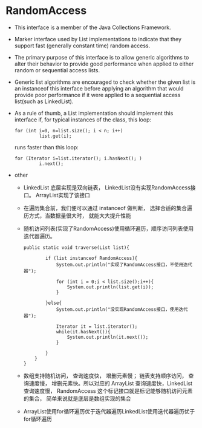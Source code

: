 # RandomAccess

- This interface is a member of the Java Collections Framework.

- Marker interface used by List implementations to indicate that they support fast (generally constant time) random access. 

- The primary purpose of this interface is to allow generic algorithms to alter their behavior to provide good performance when applied to either random or sequential access lists.

- Generic list algorithms are encouraged to check whether the given list is an instanceof this interface before applying an algorithm that would provide poor performance if it were applied to a sequential access list(such as LinkedList).

- As a rule of thumb, a List implementation should implement this interface if, for typical instances of the class, this loop:
    ```
    for (int i=0, n=list.size(); i < n; i++)
             list.get(i);
    
    ```
    runs faster than this loop:
    ```
    for (Iterator i=list.iterator(); i.hasNext(); )
             i.next();

    ```
  
- other  
    - LinkedList 底层实现是双向链表， LinkedList没有实现RandomAccess接口。 ArrayList实现了该接口
    - 在遍历集合前，我们便可以通过 instanceof 做判断， 选择合适的集合遍历方式，当数据量很大时， 就能大大提升性能
    - 随机访问列表(实现了RandomAccess)使用循环遍历，顺序访问列表使用迭代器遍历。
        ```
        public static void traverse(List list){
        
                if (list instanceof RandomAccess){
                    System.out.println("实现了RandomAccess接口，不使用迭代器");
        
                    for (int i = 0;i < list.size();i++){
                        System.out.println(list.get(i));
                    }
        
                }else{
                    System.out.println("没实现RandomAccess接口，使用迭代器");
        
                    Iterator it = list.iterator();
                    while(it.hasNext()){
                        System.out.println(it.next());
                    }
        
                }
            }
        }

        ```
        
    - 数组支持随机访问， 查询速度快， 增删元素慢； 链表支持顺序访问， 查询速度慢， 增删元素快。所以对应的 ArrayList 查询速度快，LinkedList 查询速度慢， RandomAccess 这个标记接口就是标记能够随机访问元素的集合， 简单来说就是底层是数组实现的集合
    - ArrayList使用for循环遍历优于迭代器遍历LinkedList使用迭代器遍历优于for循环遍历